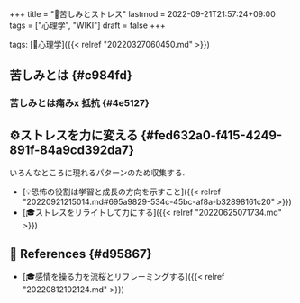 +++
title = "📝苦しみとストレス"
lastmod = 2022-09-21T21:57:24+09:00
tags = ["心理学", "WIKI"]
draft = false
+++

tags: [🔖心理学]({{< relref "20220327060450.md" >}})


## 苦しみとは {#c984fd}


### 苦しみとは痛みx 抵抗 {#4e5127}


## ⚙ストレスを力に変える {#fed632a0-f415-4249-891f-84a9cd392da7}

いろんなところに現れるパターンのため収集する.

-   [💡恐怖の役割は学習と成長の方向を示すこと]({{< relref "20220921215014.md#695a9829-534c-45bc-af8a-b32898161c20" >}})
-   [🎓ストレスをリライトして力にする]({{< relref "20220625071734.md" >}})


## <span class="org-todo todo _">🔗</span> References {#d95867}

-   [🎓感情を操る力を流桜とリフレーミングする]({{< relref "20220812102124.md" >}})
